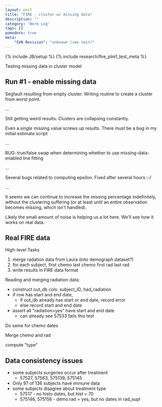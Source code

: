 ```yaml
---
layout: post
title: "FIRE - cluster w/ missing data"
description: ""
category: 'Work Log'
tags: []
pomodoro: true
meta: 
    "SVN Revision": "unknown (see text)"
---
```

{% include JB/setup %}
{% include research/fire_plm1_test_meta %}

Testing missing data in cluster model

Run #1 - enable missing data
----------

Segfault resulting from empty cluster.  Writing routine to create a cluster from worst point.

...

Still getting weird results.  Clusters are collapsing constantly.

Even a _single_ missing value screws up results.  There must be a bug in my initial estimate script

...

BUG: true/false swap when determining whether to use missing-data-enabled line fitting

...

Several bugs related to computing epsilon.  Fixed after several hours :-/

...

It seems we can continue to increase the missing percentage indefinitely, without the clustering suffering (or at least until an entire observation becomes missing, which isn't handled).  

Likely the small amount of noise is helping us a lot here.  We'll see how it works on real data.

Real FIRE data
-------------

High-level Tasks

1. merge radation data from Laura (into demograph dataset?)
2. for each subject, 
    first chemo
    last chemo
    first rad
    last rad
3. write results in FIRE data format

Reading and merging radiation data:
    
* construct out_db cols: subject_ID, had_radiation
* if row has start and end date, 
    * if out_db already has start or end date, record error
    * else record start and end date
* assert all "radiation=yes" have start and end date
    * can already see 57533 fails this test

Do same for chemo dates

Merge chemo and rad

compute "type"

Data consistency issues
----------------------

* some subjects surgeries occur after treatment
    * 57527, 57563, 575139, 575145
* Only 97 of 136 subjects have immune data
* some subjects disagree about treatment type
    * 57517 - no histo dates, but hist = 70
    * 575146, 575156 - demo:rad = yes, but no dates in rad_supl

